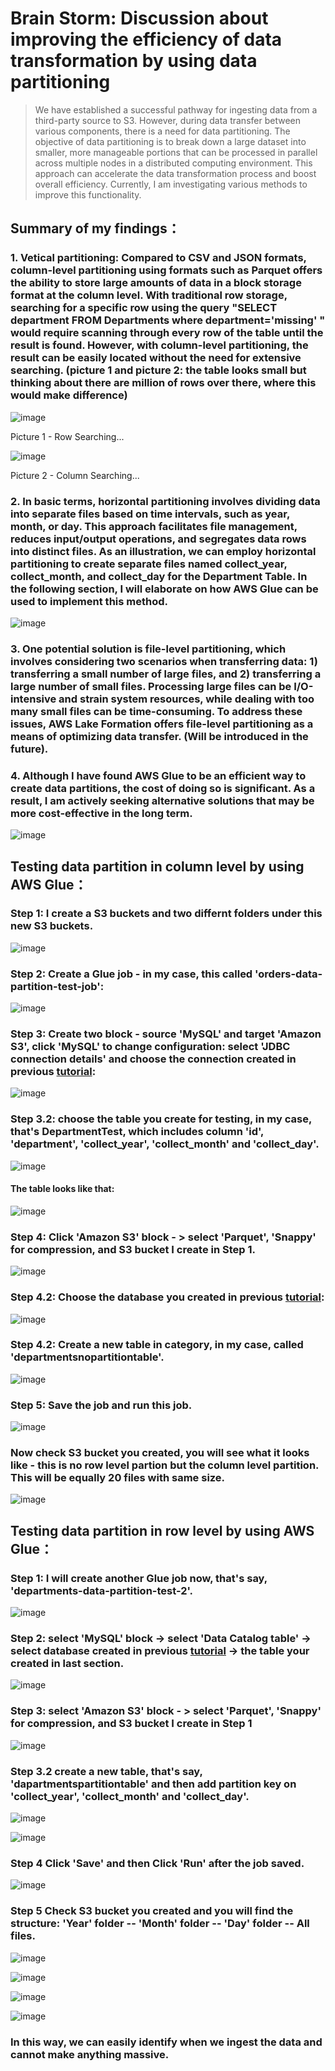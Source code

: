 # Brain Storm: Discussion about improving the efficiency of data transformation by using data partitioning 

> We have established a successful pathway for ingesting data from a third-party source to S3. However, during data transfer between various components, there is a need for data partitioning. The objective of data partitioning is to break down a large dataset into smaller, more manageable portions that can be processed in parallel across multiple nodes in a distributed computing environment. This approach can accelerate the data transformation process and boost overall efficiency. Currently, I am investigating various methods to improve this functionality.

## Summary of my findings：
### 1. Vetical partitioning: Compared to CSV and JSON formats, column-level partitioning using formats such as Parquet offers the ability to store large amounts of data in a block storage format at the column level. With traditional row storage, searching for a specific row using the query "SELECT department FROM Departments where department='missing' " would require scanning through every row of the table until the result is found. However, with column-level partitioning, the result can be easily located without the need for extensive searching. (picture 1 and picture 2: the table looks small but thinking about there are million of rows over there, where this would make difference)

![image](https://user-images.githubusercontent.com/7371969/228148191-cbd6242b-e234-44b9-9cce-698874ad02c1.png)

Picture 1 - Row Searching...

![image](https://user-images.githubusercontent.com/7371969/228149296-26e6af4a-b9ad-404f-b5ce-330f50789063.png)

Picture 2 - Column Searching...

### 2. In basic terms, horizontal partitioning involves dividing data into separate files based on time intervals, such as year, month, or day. This approach facilitates file management, reduces input/output operations, and segregates data rows into distinct files. As an illustration, we can employ horizontal partitioning to create separate files named collect_year, collect_month, and collect_day for the Department Table. In the following section, I will elaborate on how AWS Glue can be used to implement this method.

![image](https://user-images.githubusercontent.com/7371969/228172722-b5bbc386-940e-4bee-9d37-d9be0ff778b5.png)

### 3. One potential solution is file-level partitioning, which involves considering two scenarios when transferring data: 1) transferring a small number of large files, and 2) transferring a large number of small files. Processing large files can be I/O-intensive and strain system resources, while dealing with too many small files can be time-consuming. To address these issues, AWS Lake Formation offers file-level partitioning as a means of optimizing data transfer. (Will be introduced in the future).

### 4. Although I have found AWS Glue to be an efficient way to create data partitions, the cost of doing so is significant. As a result, I am actively seeking alternative solutions that may be more cost-effective in the long term.

![image](https://user-images.githubusercontent.com/7371969/228171407-caabd2ac-3148-4f70-9bc7-838cd464edc2.png)

## Testing data partition in column level by using AWS Glue：
### Step 1: I create a S3 buckets and two differnt folders under this new S3 buckets.

![image](https://user-images.githubusercontent.com/7371969/228211465-36b8fc77-a02a-4670-9b6a-bd9d6c738481.png)

### Step 2: Create a Glue job - in my case, this called 'orders-data-partition-test-job': 

![image](https://user-images.githubusercontent.com/7371969/228213530-8404d3a9-3d47-489f-a09b-bea6812d5fd9.png)

### Step 3: Create two block - source 'MySQL' and target 'Amazon S3', click 'MySQL' to change configuration: select 'JDBC connection details' and choose the connection created in previous [tutorial](https://github.com/xzhao5/awsGlue-to-MySQL-tutorial/blob/e6e7c8675d02684a393ebc67e2ce4567e06cf3a2/tutorial.md):

![image](https://user-images.githubusercontent.com/7371969/228213842-bb31cdbf-ecac-4fde-8bf9-ccf1c498eb79.png)

### Step 3.2: choose the table you create for testing, in my case, that's DepartmentTest, which includes column 'id', 'department', 'collect_year', 'collect_month' and 'collect_day'.

![image](https://user-images.githubusercontent.com/7371969/228214944-de57a11b-f486-4970-a87e-c1c676e292ec.png)

#### The table looks like that:

![image](https://user-images.githubusercontent.com/7371969/228217595-19f71ec2-acc1-4484-8a85-89bbae51d8bd.png)


### Step 4: Click 'Amazon S3' block - > select 'Parquet', 'Snappy' for compression, and S3 bucket I create in Step 1. 

![image](https://user-images.githubusercontent.com/7371969/228215918-56e91aa8-6b30-48fe-a893-765bc0a0e9e5.png)

### Step 4.2: Choose the database you created in previous [tutorial](https://github.com/xzhao5/awsGlue-to-MySQL-tutorial/blob/e6e7c8675d02684a393ebc67e2ce4567e06cf3a2/tutorial.md):

![image](https://user-images.githubusercontent.com/7371969/228216196-383b08c4-c517-4d7f-927e-23fd7a3df05e.png)

### Step 4.2: Create a new table in category, in my case, called 'departmentsnopartitiontable'. 

![image](https://user-images.githubusercontent.com/7371969/228216494-fc79a231-7860-4fa0-b803-30df08b9ded4.png)

### Step 5: Save the job and run this job. 

![image](https://user-images.githubusercontent.com/7371969/228216774-0597015a-6aba-41c1-909c-94c43fe5b87d.png)

### Now check S3 bucket you created, you will see what it looks like - this is no row level partion but the column level partition. This will be equally 20 files with same size.

![image](https://user-images.githubusercontent.com/7371969/228217168-0b9e6d78-bdbe-4649-8a30-9c59739d3530.png)

## Testing data partition in row level by using AWS Glue：
### Step 1: I will create another Glue job now, that's say, 'departments-data-partition-test-2'. 

![image](https://user-images.githubusercontent.com/7371969/228218032-e5a7d1b9-f7d4-449d-9c5c-2a0cb7b0e251.png)

### Step 2: select 'MySQL' block -> select 'Data Catalog table' -> select database created in previous [tutorial](https://github.com/xzhao5/awsGlue-to-MySQL-tutorial/blob/e6e7c8675d02684a393ebc67e2ce4567e06cf3a2/tutorial.md) -> the table your created in last section. 

![image](https://user-images.githubusercontent.com/7371969/228218241-c3f34360-a9a3-42e0-b99b-dae83e4070aa.png)

### Step 3: select 'Amazon S3' block - > select 'Parquet', 'Snappy' for compression, and S3 bucket I create in Step 1

![image](https://user-images.githubusercontent.com/7371969/228219144-736b6c7c-23ca-4cdc-928d-71fd27a9ac5c.png)

### Step 3.2 create a new table, that's say, 'dapartmentspartitiontable' and then add partition key on 'collect_year', 'collect_month' and 'collect_day'.

![image](https://user-images.githubusercontent.com/7371969/228219252-c68e095d-14d2-449c-8516-bf824f49f965.png)

![image](https://user-images.githubusercontent.com/7371969/228219303-d640f42c-f8b3-41c5-bd67-1c84ecb6ce18.png)

### Step 4 Click 'Save' and then Click 'Run' after the job saved.

![image](https://user-images.githubusercontent.com/7371969/228219714-02cf4c9f-6c61-45f2-8049-7a193558044c.png)

### Step 5 Check S3 bucket you created and you will find the structure: 'Year' folder -- 'Month' folder -- 'Day' folder -- All files. 

![image](https://user-images.githubusercontent.com/7371969/228219988-56f34e76-c1d3-4f81-8cb2-99ed1d334478.png)

![image](https://user-images.githubusercontent.com/7371969/228220029-ca893682-ce3f-4692-ac09-39d5d32d4dbd.png)

![image](https://user-images.githubusercontent.com/7371969/228220066-ad07e4f2-ad18-4ee4-be87-a6e0e00df6b5.png)

![image](https://user-images.githubusercontent.com/7371969/228220104-a5c3f3d6-e2ba-4dc6-8b19-da85f86b78e6.png)

### In this way, we can easily identify when we ingest the data and cannot make anything massive. 


